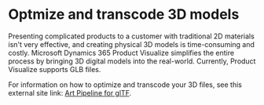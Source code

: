 
# Optmize and transcode 3D models

Presenting complicated products to a customer with traditional 2D materials isn't very effective, and creating physical 
3D models is time-consuming and costly. Microsoft Dynamics 365 Product Visualize simplifies the entire process by bringing 3D digital models into the real-world. Currently, Product Visualize supports GLB files.

For information on how to optimize and transcode your 3D files, see this external site link: [Art Pipeline for glTF](https://go.microsoft.com/fwlink/p/?linkid=2083000).
